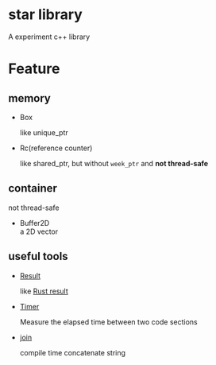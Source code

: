 # star library

A experiment c++ library

# Feature

## memory

- Box

    like unique_ptr
- Rc(reference counter)

    like shared_ptr, but without `week_ptr` and **not thread-safe**

## container

not thread-safe

- Buffer2D  
    a 2D vector

## useful tools

- [Result](star/include/Result.hpp)

    like [Rust result](https://doc.rust-lang.org/std/result/)
- [Timer](star/include/Timer.hpp)

    Measure the elapsed time between two code sections
- [join](star/include/join.hpp)

    compile time concatenate string